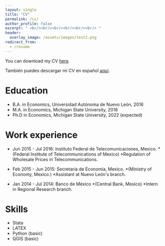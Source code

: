 ```yaml
---
layout: single
title: "CV"
permalink: /cv/
author_profile: false
excerpt: " <br/><br/><br/><br/><br/><br/> "
header:
  overlay_image: /assets/images/test2.png
redirect_from:
  - /resume
---
```


You can download my CV [here](../files/CV.pdf).

También puedes descargar mi CV en español [aquí](../files/CV_spanish.pdf).

Education
======
* B.A. in Economics, Universidad Autónoma de Nuevo León, 2016
* M.A. in Economics, Michigan State University, 2018
* Ph.D in Economics, Michigan State University, 2022 (expected)

Work experience
======
* Jun 2015 - Jul 2016: Instituto Federal de Telecomunicaciones, Mexico. 
  *(Federal Institute of Telecommunications of Mexico)
  *Regulation of Wholesale Prices in Telecommunications.

* Feb 2015 - Jun 2015: Secretaría de Economía, Mexico. 
  *(Ministry of Economy, Mexico.)
  *Assistant at Nuevo León's branch.

* Jan 2014 - Jul 2014: Banco de México
  *(Central Bank, Mexico)
  *Intern in Regional Research branch.

Skills
======
* Stata
* LATEX
* Python (basic)
* QGIS (basic)

